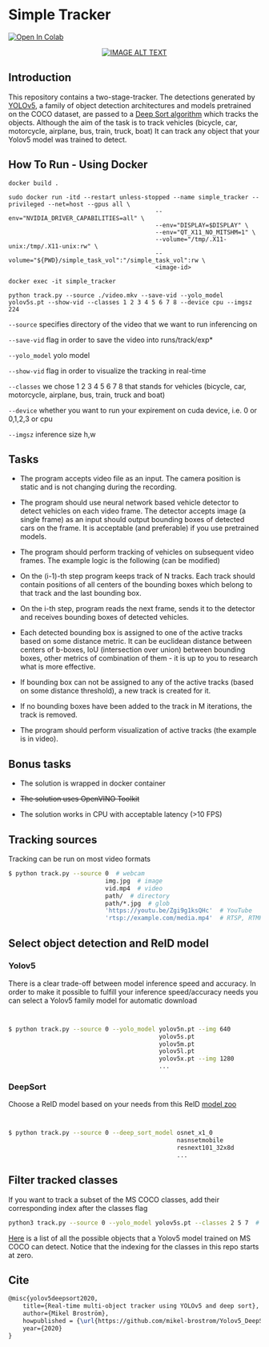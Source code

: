 # Simple Tracker
 
<a href="https://colab.research.google.com/drive/1-jLrmJMrNr1La8Ob1vYjisZEUyVE6jhU?usp=sharing"><img src="https://colab.research.google.com/assets/colab-badge.svg" alt="Open In Colab"></a>
 
</div>

</div>
<div align="center">
  <a href="https://www.youtube.com/watch?v=vdoNx78S66M"><img src="https://img.youtube.com/vi/vdoNx78S66M/0.jpg" alt="IMAGE ALT TEXT"></a>
</div>

## Introduction

This repository contains a two-stage-tracker. The detections generated by [YOLOv5](https://github.com/ultralytics/yolov5), a family of object detection architectures and models pretrained on the COCO dataset, are passed to a [Deep Sort algorithm](https://github.com/ZQPei/deep_sort_pytorch) which tracks the objects. Although the aim of the task is to track vehicles (bicycle, car, motorcycle, airplane, bus, train, truck, boat) It can track any object that your Yolov5 model was trained to detect.


## How To Run - Using Docker
``` 
docker build .
```

```
sudo docker run -itd --restart unless-stopped --name simple_tracker --privileged --net=host --gpus all \
                                         --env="NVIDIA_DRIVER_CAPABILITIES=all" \
                                         --env="DISPLAY=$DISPLAY" \
                                         --env="QT_X11_NO_MITSHM=1" \
                                         --volume="/tmp/.X11-unix:/tmp/.X11-unix:rw" \
                                         --volume="${PWD}/simple_task_vol":"/simple_task_vol":rw \
                                         <image-id>
```

```
docker exec -it simple_tracker

python track.py --source ./video.mkv --save-vid --yolo_model yolov5s.pt --show-vid --classes 1 2 3 4 5 6 7 8 --device cpu --imgsz 224
```
``--source`` specifies directory of the video that we want to run inferencing on

``--save-vid`` flag in order to save the video into runs/track/exp*

``--yolo_model`` yolo model

``--show-vid`` flag in order to visualize the tracking in real-time

``--classes`` we chose 1 2 3 4 5 6 7 8 that stands for vehicles (bicycle, car, motorcycle, airplane, bus, train, truck and boat)

``--device`` whether you want to run your expirement on cuda device, i.e. 0 or 0,1,2,3 or cpu

``--imgsz`` inference size h,w

## Tasks
- The program accepts video file as an input. The camera position is static and is not changing during the recording.

- The program should use neural network based vehicle detector to detect vehicles on each video frame. The detector accepts image (a single frame) as an input should output bounding boxes of detected cars on the frame. It is acceptable (and preferable) if you use pretrained models.

- The program should perform tracking of vehicles on subsequent video frames. The example logic is the following (can be modified)

- On the (i-1)-th step program keeps track of N tracks. Each track should contain positions of all centers of the bounding boxes which belong to that track and the last bounding box.

- On the i-th step, program reads the next frame, sends it to the detector and receives bounding boxes of detected vehicles.

- Each detected bounding box is assigned to one of the active tracks based on some distance metric. It can be euclidean distance between centers of b-boxes, IoU (intersection over union) between bounding boxes, other metrics of combination of them - it is up to you to research what is more effective.

- If bounding box can not be assigned to any of the active tracks (based on some distance threshold), a new track is created for it.

- If no bounding boxes have been added to the track in M iterations, the track is removed.

- The program should perform visualization of active tracks (the example is in video).

## Bonus tasks
- The solution is wrapped in docker container

- <s>The solution uses OpenVINO Toolkit</s>

- The solution works in CPU with acceptable latency (>10 FPS)


## Tracking sources

Tracking can be run on most video formats

```bash
$ python track.py --source 0  # webcam
                           img.jpg  # image
                           vid.mp4  # video
                           path/  # directory
                           path/*.jpg  # glob
                           'https://youtu.be/Zgi9g1ksQHc'  # YouTube
                           'rtsp://example.com/media.mp4'  # RTSP, RTMP, HTTP stream
```


## Select object detection and ReID model

### Yolov5

There is a clear trade-off between model inference speed and accuracy. In order to make it possible to fulfill your inference speed/accuracy needs
you can select a Yolov5 family model for automatic download

```bash


$ python track.py --source 0 --yolo_model yolov5n.pt --img 640
                                          yolov5s.pt
                                          yolov5m.pt
                                          yolov5l.pt 
                                          yolov5x.pt --img 1280
                                          ...
```

### DeepSort

Choose a ReID model based on your needs from this ReID [model zoo](https://kaiyangzhou.github.io/deep-person-reid/MODEL_ZOO)

```bash


$ python track.py --source 0 --deep_sort_model osnet_x1_0
                                               nasnsetmobile
                                               resnext101_32x8d
                                               ...
```

## Filter tracked classes

If you want to track a subset of the MS COCO classes, add their corresponding index after the classes flag

```bash
python3 track.py --source 0 --yolo_model yolov5s.pt --classes 2 5 7  # tracks cars, busses and trucks only
```

[Here](https://tech.amikelive.com/node-718/what-object-categories-labels-are-in-coco-dataset/) is a list of all the possible objects that a Yolov5 model trained on MS COCO can detect. Notice that the indexing for the classes in this repo starts at zero.

## Cite

```latex
@misc{yolov5deepsort2020,
    title={Real-time multi-object tracker using YOLOv5 and deep sort},
    author={Mikel Broström},
    howpublished = {\url{https://github.com/mikel-brostrom/Yolov5_DeepSort_Pytorch}},
    year={2020}
}
```

